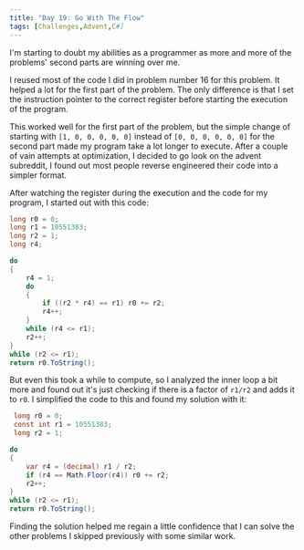 ```yaml
---
title: "Day 19: Go With The Flow"
tags: [Challenges,Advent,C#]
---
```

I'm starting to doubt my abilities as a programmer as more and more of the problems' second parts are winning over me.

<!-- truncate -->

I reused most of the code I did in problem number 16 for this problem. It helped a lot for the first part of the problem. The only difference is that I set the instruction pointer to the correct register before starting the execution of the program.

This worked well for the first part of the problem, but the simple change of starting with ```[1, 0, 0, 0, 0, 0]``` instead of ```[0, 0, 0, 0, 0, 0]``` for the second part made my program take a lot longer to execute. After a couple of vain attempts at optimization, I decided to go look on the advent subreddit, I found out most people reverse engineered their code into a simpler format.

After watching the register during the execution and the code for my program, I started out with this code:
```C#
long r0 = 0;
long r1 = 10551383;
long r2 = 1;
long r4;

do
{
    r4 = 1;
    do
    {
        if ((r2 * r4) == r1) r0 += r2;
        r4++;
    }
    while (r4 <= r1);
    r2++;
}
while (r2 <= r1);
return r0.ToString();
```

But even this took a while to compute, so I analyzed the inner loop a bit more and found out it's just checking if there is a factor of ```r1/r2``` and adds it to ```r0```. I simplified the code to this and found my solution with it:

```C#
 long r0 = 0;
 const int r1 = 10551383;
 long r2 = 1;

do
{
    var r4 = (decimal) r1 / r2;
    if (r4 == Math.Floor(r4)) r0 += r2;
    r2++;
}
while (r2 <= r1);
return r0.ToString();
```

Finding the solution helped me regain a little confidence that I can solve the other problems I skipped previously with some similar work.
